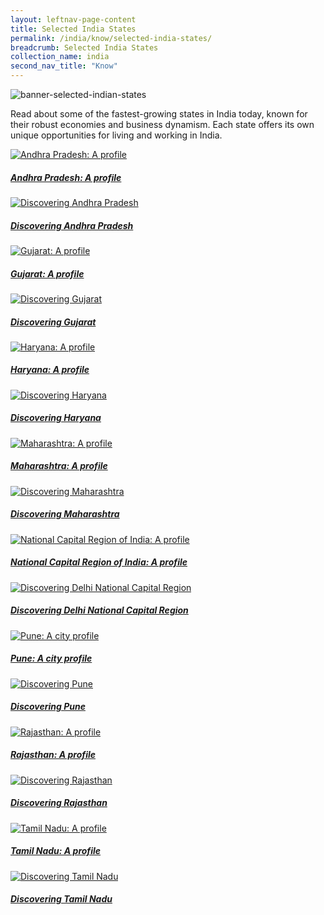 ```yaml
---
layout: leftnav-page-content
title: Selected India States
permalink: /india/know/selected-india-states/
breadcrumb: Selected India States
collection_name: india
second_nav_title: "Know"
---
```


![banner-selected-indian-states](\images\india-selected\Selected-India-states-1-1920x450.jpg)

Read about some of the fastest-growing states in India today, known for their robust economies and business dynamism. Each state offers its own unique opportunities for living and working in India.

<div>
	<div class="row is-multiline">
		<div class="col is-one-third-desktop is-one-third-tablet">
			<a href="/india/know/selected-india-states/andhra-pradesh-profile/" class="project-link">
				<img src="/images/india-selected/Andhra-Pradesh-A-profile-285x300.jpg" alt="Andhra Pradesh: A profile" class="project-image">
			<div class="project-card">
				<div class="project-title margin--bottom--xs">
					<h5><b>Andhra Pradesh: A profile</b></h5>
				</div>
			</div>
			</a>
		</div>
		<div class="col is-one-third-desktop is-one-third-tablet">
			<a href="/india/know/selected-india-states/andhra-pradesh-guide/" class="project-link">
				<img src="/images/india-selected/Discovering-Andhra-Pradesh-2-285x300.jpg" alt="Discovering Andhra Pradesh" class="project-image">
			<div class="project-card">
				<div class="project-title margin--bottom--xs">
					<h5><b>Discovering Andhra Pradesh</b></h5>
				</div>
			</div>
			</a>
		</div>
		<div class="col is-one-third-desktop is-one-third-tablet">
			<a href="/india/know/selected-india-states/gujarat-profile/" class="project-link">
				<img src="/images/india-selected/Gujarat-A-profile-285x300.jpg" alt="Gujarat: A profile" class="project-image">
			<div class="project-card">
				<div class="project-title margin--bottom--xs">
					<h5><b>Gujarat: A profile</b></h5>
				</div>
			</div>
			</a>
		</div>
	</div>
</div>

<p><p>

<div>
	<div class="row is-multiline">
		<div class="col is-one-third-desktop is-one-third-tablet">
			<a href="/india/know/selected-india-states/gujarat-guide/" class="project-link">
				<img src="/images/india-selected/Discovering-Gujarat-285x300.jpg" alt="Discovering Gujarat" class="project-image">
			<div class="project-card">
				<div class="project-title margin--bottom--xs">
					<h5><b>Discovering Gujarat</b></h5>
				</div>
			</div>
			</a>
		</div>
		<div class="col is-one-third-desktop is-one-third-tablet">
			<a href="/india/know/selected-india-states/haryana-profile/" class="project-link">
				<img src="/images/india-selected/Haryana-A-profile-285x300.jpg" alt="Haryana: A profile" class="project-image">
			<div class="project-card">
				<div class="project-title margin--bottom--xs">
					<h5><b>Haryana: A profile</b></h5>
				</div>
			</div>
			</a>
		</div>
		<div class="col is-one-third-desktop is-one-third-tablet">
			<a href="/india/know/selected-india-states/haryana-guide/" class="project-link">
				<img src="/images/india-selected/Discovering-Haryana-285x300.jpg" alt="Discovering Haryana" class="project-image">
			<div class="project-card">
				<div class="project-title margin--bottom--xs">
					<h5><b>Discovering Haryana</b></h5>
				</div>
			</div>
			</a>
		</div>
	</div>
</div>

<p><p>

<div>
	<div class="row is-multiline">
		<div class="col is-one-third-desktop is-one-third-tablet">
			<a href="/india/know/selected-india-states/maharashtra-profile/" class="project-link">
				<img src="/images/india-selected/Maharashtra-A-profile-285x300.jpg" alt="Maharashtra: A profile" class="project-image">
			<div class="project-card">
				<div class="project-title margin--bottom--xs">
					<h5><b>Maharashtra: A profile</b></h5>
				</div>
			</div>
			</a>
		</div>
		<div class="col is-one-third-desktop is-one-third-tablet">
			<a href="/india/know/selected-india-states/maharashtra-guide/" class="project-link">
				<img src="/images/india-selected/Discovering-Maharashtra-285x300.jpg" alt="Discovering Maharashtra" class="project-image">
			<div class="project-card">
				<div class="project-title margin--bottom--xs">
					<h5><b>Discovering Maharashtra</b></h5>
				</div>
			</div>
			</a>
		</div>
		<div class="col is-one-third-desktop is-one-third-tablet">
			<a href="/india/know/selected-india-states/ncr-india-profile/" class="project-link">
				<img src="/images/india-selected/National-Capital-Region-of-India-A-profile-285x300.jpg" alt="National Capital Region of India: A profile" class="project-image">
			<div class="project-card">
				<div class="project-title margin--bottom--xs">
					<h5><b>National Capital Region of India: A profile</b></h5>
				</div>
			</div>
			</a>
		</div>
	</div>
</div>

<p><p>

<div>
	<div class="row is-multiline">
		<div class="col is-one-third-desktop is-one-third-tablet">
			<a href="/india/know/selected-india-states/ncr-india-guide/" class="project-link">
				<img src="/images/india-selected/Discovering-Delhi-National-Capital-Region-285x300.jpg" alt="Discovering Delhi National Capital Region" class="project-image">
			<div class="project-card">
				<div class="project-title margin--bottom--xs">
					<h5><b>Discovering Delhi National Capital Region</b></h5>
				</div>
			</div>
			</a>
		</div>
		<div class="col is-one-third-desktop is-one-third-tablet">
			<a href="/india/know/selected-india-states/pune-profile/" class="project-link">
				<img src="/images/india-selected/Pune-A-city-profile-285x300.jpg" alt="Pune: A city profile" class="project-image">
			<div class="project-card">
				<div class="project-title margin--bottom--xs">
					<h5><b>Pune: A city profile</b></h5>
				</div>
			</div>
			</a>
		</div>
		<div class="col is-one-third-desktop is-one-third-tablet">
			<a href="/india/know/selected-india-states/pune-guide/" class="project-link">
				<img src="/images/india-selected/Discovering-Pune-285x300.jpg" alt="Discovering Pune" class="project-image">
			<div class="project-card">
				<div class="project-title margin--bottom--xs">
					<h5><b>Discovering Pune</b></h5>
				</div>
			</div>
			</a>
		</div>
	</div>
</div>

<p><p>

<div>
	<div class="row is-multiline">
		<div class="col is-one-third-desktop is-one-third-tablet">
			<a href="/india/know/selected-india-states/rajasthan-profile/" class="project-link">
				<img src="/images/india-selected/Rajasthan-A-profile-285x300.jpg" alt="Rajasthan: A profile" class="project-image">
			<div class="project-card">
				<div class="project-title margin--bottom--xs">
					<h5><b>Rajasthan: A profile</b></h5>
				</div>
			</div>
			</a>
		</div>
		<div class="col is-one-third-desktop is-one-third-tablet">
			<a href="/india/know/selected-india-states/rajasthan-guide/" class="project-link">
				<img src="/images/india-selected/Discovering-Rajasthan-285x300.jpg" alt="Discovering Rajasthan" class="project-image">
			<div class="project-card">
				<div class="project-title margin--bottom--xs">
					<h5><b>Discovering Rajasthan</b></h5>
				</div>
			</div>
			</a>
		</div>
		<div class="col is-one-third-desktop is-one-third-tablet">
			<a href="/india/know/selected-india-states/tamil-nadu-profile/" class="project-link">
				<img src="/images/india-selected/Tamil-Nadu-A-profile-285x300.jpg" alt="Tamil Nadu: A profile" class="project-image">
			<div class="project-card">
				<div class="project-title margin--bottom--xs">
					<h5><b>Tamil Nadu: A profile</b></h5>
				</div>
			</div>
			</a>
		</div>
	</div>
</div>

<p><p>

<div>
	<div class="row is-multiline">
		<div class="col is-one-third-desktop is-one-third-tablet">
			<a href="/india/know/selected-india-states/tamil-nadu-guide/" class="project-link">
				<img src="/images/india-selected/Discovering-Tamil-Nadu-285x300.jpg" alt="Discovering Tamil Nadu" class="project-image">
			<div class="project-card">
				<div class="project-title margin--bottom--xs">
					<h5><b>Discovering Tamil Nadu</b></h5>
				</div>
			</div>
			</a>
		</div>
	</div>
</div>
